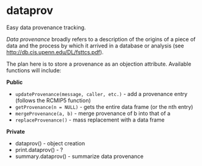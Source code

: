 # dataprov
Easy data provenance tracking.

*Data provenance* broadly refers to a description of the origins of a piece of data and the process by which it arrived in a database or analysis (see http://db.cis.upenn.edu/DL/fsttcs.pdf).

The plan here is to store a provenance as an objection attribute. Available functions will include:

**Public**
* `updateProvenance(message, caller, etc.)` - add a provenance entry (follows the RCMIP5 function)
* `getProvenance(n = NULL)` - gets the entire data frame (or the nth entry)
* `mergeProvenance(a, b)` - merge provenance of b into that of a
* `replaceProvenance()` - mass replacement with a data frame

**Private**
* dataprov() - object creation
* print.dataprov() - ?
* summary.dataprov() - summarize data provenance
